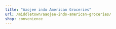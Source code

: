 ```yaml
---
title: "Aaojee indo American Groceries"
url: /middletown/aaojee-indo-american-groceries/
shop: convenience
---
```

